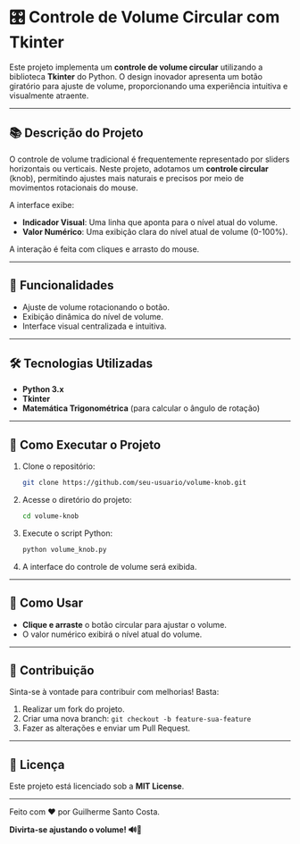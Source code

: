 # 🎛️ Controle de Volume Circular com Tkinter

Este projeto implementa um **controle de volume circular** utilizando a biblioteca **Tkinter** do Python. O design inovador apresenta um botão giratório para ajuste de volume, proporcionando uma experiência intuitiva e visualmente atraente.

---

## 📚 **Descrição do Projeto**
O controle de volume tradicional é frequentemente representado por sliders horizontais ou verticais. Neste projeto, adotamos um **controle circular** (knob), permitindo ajustes mais naturais e precisos por meio de movimentos rotacionais do mouse.

A interface exibe:
- **Indicador Visual**: Uma linha que aponta para o nível atual do volume.
- **Valor Numérico**: Uma exibição clara do nível atual de volume (0-100%).

A interação é feita com cliques e arrasto do mouse.

---

## 🚀 **Funcionalidades**
- Ajuste de volume rotacionando o botão.
- Exibição dinâmica do nível de volume.
- Interface visual centralizada e intuitiva.

---

## 🛠️ **Tecnologias Utilizadas**
- **Python 3.x**
- **Tkinter**
- **Matemática Trigonométrica** (para calcular o ângulo de rotação)

---

## 📝 **Como Executar o Projeto**

1. Clone o repositório:
   ```bash
   git clone https://github.com/seu-usuario/volume-knob.git
   ```

2. Acesse o diretório do projeto:
   ```bash
   cd volume-knob
   ```

3. Execute o script Python:
   ```bash
   python volume_knob.py
   ```

4. A interface do controle de volume será exibida.

---

## 🧠 **Como Usar**
- **Clique e arraste** o botão circular para ajustar o volume.
- O valor numérico exibirá o nível atual do volume.

---

## 🤝 **Contribuição**
Sinta-se à vontade para contribuir com melhorias! Basta:
1. Realizar um fork do projeto.
2. Criar uma nova branch: `git checkout -b feature-sua-feature`
3. Fazer as alterações e enviar um Pull Request.

---

## 🪪 **Licença**
Este projeto está licenciado sob a **MIT License**.

---

Feito com ❤️ por Guilherme Santo Costa.

**Divirta-se ajustando o volume! 🔊🎵**

